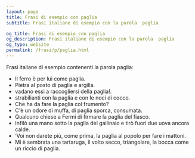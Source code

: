 ```yaml
---
layout: page
title: Frasi di esempio con paglia 
subtitle: Frasi italiane di esempio con la parola  paglia

og_title: Frasi di esempio con paglia 
og_description: Frasi italiane di esempio con la parola  paglia
og_type: website
permalink: /frasi/p/paglia.html
---
```


Frasi italiane di esempio contenenti la parola paglia:


- Il ferro è per lui come paglia.
- Pietra al posto di paglia e argilla.
- vadano essi a raccogliersi della paglia!.
- strabilianti con la paglia e con le noci di cocco.
- Che ha da fare la paglia col frumento?
- C'è un odore di muffa, di paglia sporca, consumata.
- Qualcuno chiese a Fermi di firmare la paglia del fiasco.
- Infilò una mano sotto la paglia del gallinaio e tirò fuori due uova ancora calde.
- ‘Voi non darete più, come prima, la paglia al popolo per fare i mattoni.
- Mi è sembrata una tartaruga, il volto secco, triangolare, la bocca come un riccio di paglia.
